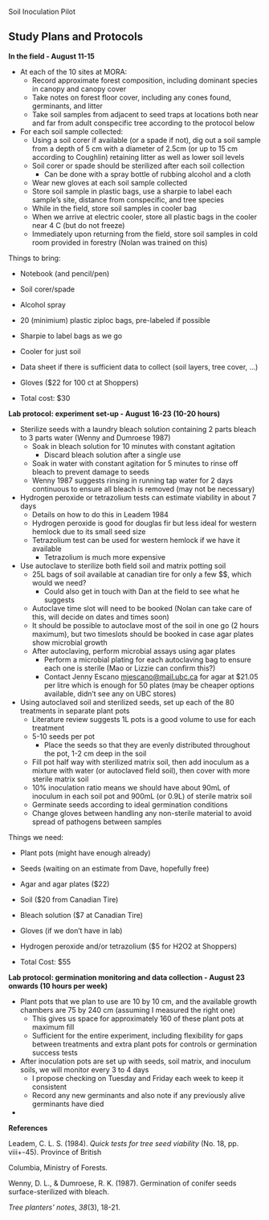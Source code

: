 Soil Inoculation Pilot

## Study Plans and Protocols

**In the field \- August 11-15**

* At each of the 10 sites at MORA:  
  * Record approximate forest composition, including dominant species in canopy and canopy cover  
  * Take notes on forest floor cover, including any cones found, germinants, and litter  
  * Take soil samples from adjacent to seed traps at locations both near and far from adult conspecific tree according to the protocol below  
* For each soil sample collected:  
  * Using a soil corer if available (or a spade if not), dig out a soil sample from a depth of 5 cm with a diameter of 2.5cm (or up to 15 cm according to Coughlin) retaining litter as well as lower soil levels  
  * Soil corer or spade should be sterilized after each soil collection  
    * Can be done with a spray bottle of rubbing alcohol and a cloth  
  * Wear new gloves at each soil sample collected  
  * Store soil sample in plastic bags, use a sharpie to label each sample’s site, distance from conspecific, and tree species  
  * While in the field, store soil samples in cooler bag  
  * When we arrive at electric cooler, store all plastic bags in the cooler near 4 C (but do not freeze)   
  * Immediately upon returning from the field, store soil samples in cold room provided in forestry (Nolan was trained on this)

Things to bring:

- Notebook (and pencil/pen)  
- Soil corer/spade  
- Alcohol spray   
- 20 (minimium) plastic ziploc bags, pre-labeled if possible  
- Sharpie to label bags as we go  
- Cooler for just soil  
- Data sheet if there is sufficient data to collect (soil layers, tree cover, …)
- Gloves ($22 for 100 ct at Shoppers)

- Total cost: $30

**Lab protocol: experiment set-up \- August 16-23 (10-20 hours)**

* Sterilize seeds with a laundry bleach solution containing 2 parts bleach to 3 parts water (Wenny and Dumroese 1987\)  
  * Soak in bleach solution for 10 minutes with constant agitation  
    * Discard bleach solution after a single use  
  * Soak in water with constant agitation for 5 minutes to rinse off bleach to prevent damage to seeds  
  * Wenny 1987 suggests rinsing in running tap water for 2 days continuous to ensure all bleach is removed (may not be necessary)  
* Hydrogen peroxide or tetrazolium tests can estimate viability in about 7 days  
  * Details on how to do this in Leadem 1984  
  * Hydrogen peroxide is good for douglas fir but less ideal for western hemlock due to its small seed size  
  * Tetrazolium test can be used for western hemlock if we have it available  
    * Tetrazolium is much more expensive  
* Use autoclave to sterilize both field soil and matrix potting soil   
  * 25L bags of soil available at canadian tire for only a few $$, which would we need?   
    * Could also get in touch with Dan at the field to see what he suggests  
  * Autoclave time slot will need to be booked (Nolan can take care of this, will decide on dates and times soon)  
  * It should be possible to autoclave most of the soil in one go (2 hours maximum), but two timeslots should be booked in case agar plates show microbial growth  
  * After autoclaving, perform microbial assays using agar plates  
    * Perform a microbial plating for each autoclaving bag to ensure each one is sterile (Mao or Lizzie can confirm this?)  
    * Contact Jenny Escano [mjescano@mail.ubc.ca](mailto:mjescano@mail.ubc.ca) for agar at $21.05 per litre which is enough for 50 plates (may be cheaper options available, didn’t see any on UBC stores)  
* Using autoclaved soil and sterilized seeds, set up each of the 80 treatments in separate plant pots  
  * Literature review suggests 1L pots is a good volume to use for each treatment  
  * 5-10 seeds per pot  
    * Place the seeds so that they are evenly distributed throughout the pot, 1-2 cm deep in the soil  
  * Fill pot half way with sterilized matrix soil, then add inoculum as a mixture with water (or autoclaved field soil), then cover with more sterile matrix soil   
  * 10% inoculation ratio means we should have about 90mL of inoculum in each soil pot and 900mL (or 0.9L) of sterile matrix soil  
  * Germinate seeds according to ideal germination conditions   
  * Change gloves between handling any non-sterile material to avoid spread of pathogens between samples 

Things we need:

- Plant pots (might have enough already)  
- Seeds (waiting on an estimate from Dave, hopefully free)
- Agar and agar plates ($22)
- Soil ($20 from Canadian Tire)
- Bleach solution ($7 at Canadian Tire)
- Gloves (if we don’t have in lab)  
- Hydrogen peroxide and/or tetrazolium ($5 for H2O2 at Shoppers)

- Total Cost: $55

**Lab protocol: germination monitoring and data collection \- August 23 onwards (10 hours per week)**

* Plant pots that we plan to use are 10 by 10 cm, and the available growth chambers are 75 by 240 cm (assuming I measured the right one)   
  * This gives us space for approximately 160 of these plant pots at maximum fill  
  * Sufficient for the entire experiment, including flexibility for gaps between treatments and extra plant pots for controls or germination success tests  
* After inoculation pots are set up with seeds, soil matrix, and inoculum soils, we will monitor every 3 to 4 days  
  * I propose checking on Tuesday and Friday each week to keep it consistent  
  * Record any new germinants and also note if any previously alive germinants have died  
* 

 

 

**References**

Leadem, C. L. S. (1984). *Quick tests for tree seed viability* (No. 18, pp. viii+-45). Province of British

Columbia, Ministry of Forests.

Wenny, D. L., & Dumroese, R. K. (1987). Germination of conifer seeds surface-sterilized with bleach.

*Tree planters’ notes*, *38*(3), 18-21.

 

